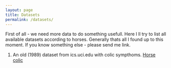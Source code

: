 ```yaml
---
layout: page
title: Datasets
permalink: /datasets/
---
```


First of all - we need more data to do something usefull. Here I ll try to list all available datasets according to horses.
Generally thats all I found up to this moment. If you know something else - please send me link.

1. An old (1989) dataset from ics.uci.edu with colic sympthoms. [Horse colic][Horse-colic]
   
[Horse-colic]:https://www.kaggle.com/uciml/horse-colic#horse.csv